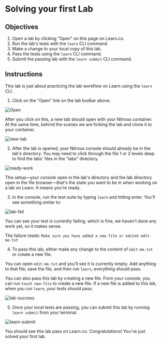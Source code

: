 # Solving your first Lab

## Objectives

1. Open a lab by clicking "Open" on this page on Learn.co.
2. Run the lab's tests with the `learn` CLI command.
3. Make a change to your local copy of this lab.
4. Pass the tests using the `learn` CLI command.
5. Submit the passing lab with the `learn submit` CLI command.

## Instructions

This lab is just about practicing the lab workflow on Learn using the `learn` CLI.

1. Click on the "Open" link on the lab toolbar above.

![Open](https://curriculum-content.s3.amazonaws.com/learn-ver/nitrous_open_highlight.png)

After you click on this, a new tab should open with your Nitrous container. At the same time, behind the scenes we are forking the lab and clone it to your container. 

![new-tab](https://curriculum-content.s3.amazonaws.com/learn-ver/nitrous_open_in_new_tab.png)

2. After the lab is opened, your Nitrous console should already be in the lab's directory. You may need to click through the file 1 or 2 levels deep to find the labs' files in the "labs" directory.

![ready-work](https://curriculum-content.s3.amazonaws.com/learn-ver/nitrous_full_view_at_lab_start.png)

This setup—your console open in the lab's directory and the lab directory open in the file browser—that's the state you want to be in when working on a lab on Learn. It means you're ready.

3. In the console, run the test suite by typing `learn` and hitting enter. You'll see something simlar to:

![lab-fail](https://curriculum-content.s3.amazonaws.com/learn-ver/nitrous_lab_fail.png)

You can see your test is currently failing, which is fine, we haven't done any work yet, so it makes sense.

The failure reads: `Make sure you have added a new file or edited edit-me.txt`

4. To pass this lab, either make any change to the content of `edit-me.txt` or create a new file.

You can open `edit-me.txt` and you'll see it is currently empty. Add anything to that file, save the file, and then run `learn`, everything should pass.

You can also pass this lab by creating a new file. From your console, you can run `touch new-file` to create a new file. If a new file is added to this lab, when you run `learn`, your tests should pass.

![lab-success](https://curriculum-content.s3.amazonaws.com/learn-ver/nitrous_lab_success.png)

5. Once your local tests are passing, you can submit this lab by running `learn submit` from your terminal.

![learn-submit](https://curriculum-content.s3.amazonaws.com/learn-ver/nitrous_learn_submit.png)

You should see this lab pass on Learn.co. Congratulations! You've just solved your first lab. 
